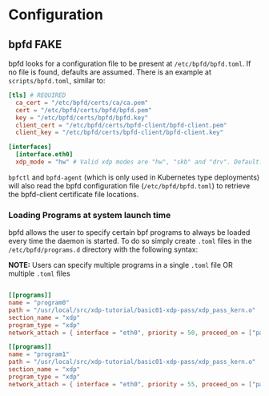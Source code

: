 Configuration
=============

## bpfd FAKE

bpfd looks for a configuration file to be present at `/etc/bpfd/bpfd.toml`.
If no file is found, defaults are assumed.
There is an example at `scripts/bpfd.toml`, similar to:

```toml
[tls] # REQUIRED
  ca_cert = "/etc/bpfd/certs/ca/ca.pem"
  cert = "/etc/bpfd/certs/bpfd/bpfd.pem"
  key = "/etc/bpfd/certs/bpfd/bpfd.key"
  client_cert = "/etc/bpfd/certs/bpfd-client/bpfd-client.pem"
  client_key = "/etc/bpfd/certs/bpfd-client/bpfd-client.key"

[interfaces]
  [interface.eth0]
  xdp_mode = "hw" # Valid xdp modes are "hw", "skb" and "drv". Default: "skb".
```

`bpfctl` and `bpfd-agent` (which is only used in Kubernetes type deployments) will also read the
bpfd configuration file (`/etc/bpfd/bpfd.toml`) to retrieve the bpfd-client certificate file locations.

### Loading Programs at system launch time

bpfd allows the user to specify certain bpf programs to always be loaded every time the daemon is started.
To do so simply create `.toml` files in the `/etc/bpfd/programs.d` directory with the following syntax:

**NOTE:** Users can specify multiple programs in a single `.toml` file OR multiple `.toml` files

```toml

[[programs]]
name = "program0"
path = "/usr/local/src/xdp-tutorial/basic01-xdp-pass/xdp_pass_kern.o"
section_name = "xdp"
program_type = "xdp"
network_attach = { interface = "eth0", priority = 50, proceed_on = ["pass", "dispatcher_return"] }

[[programs]]
name = "program1"
path = "/usr/local/src/xdp-tutorial/basic01-xdp-pass/xdp_pass_kern.o"
section_name = "xdp"
program_type = "xdp"
network_attach = { interface = "eth0", priority = 55, proceed_on = ["pass", "dispatcher_return"] }
```
